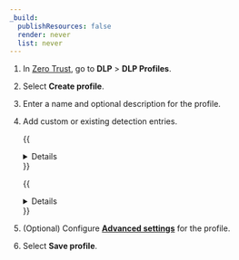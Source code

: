 ```yaml
---
_build:
  publishResources: false
  render: never
  list: never
---
```


1. In [Zero Trust](https://one.dash.cloudflare.com/), go to **DLP** > **DLP Profiles**.
2. Select **Create profile**.
3. Enter a name and optional description for the profile.
4. Add custom or existing detection entries.

   {{<details header="Add a custom entry">}}

   1. Select **Add custom entry** and give it a name.
   2. In **Value**, enter a regular expression (or regex) that defines the text pattern you want to detect. For example, `test\d\d` will detect the word `test` followed by two digits.

      - Regexes are written in Rust. We recommend validating your regex with [Rustexp](https://rustexp.lpil.uk/).
      - Detected text patterns are limited to 1024 bytes in length.
      - DLP does not support regexes with `+` or `*` operators because they are prone to exceeding the length limit. For example, the regex pattern `a+` can detect an infinite number of `a` characters. We recommend using `a{min,max}` instead, such as `a{1,1024}`.

   3. To save the detection entry, select **Done**.

   {{</details>}}

   {{<details header="Add existing entries">}}

   Existing entries include [predefined detection entries](/cloudflare-one/policies/data-loss-prevention/dlp-profiles/predefined-profiles/) and [DLP datasets](/cloudflare-one/policies/data-loss-prevention/datasets/).

   1. Select **Add existing entries**.
   2. Choose which entries you want to add, then select **Confirm**.
   3. To save the detection entry, select **Done**.

   {{</details>}}

5. (Optional) Configure [**Advanced settings**](/cloudflare-one/policies/data-loss-prevention/dlp-profiles/advanced-settings/) for the profile.
6. Select **Save profile**.
